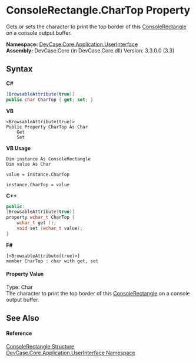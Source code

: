 # ConsoleRectangle.CharTop Property 
 

Gets or sets the character to print the top border of this <a href="T_DevCase_Core_Application_UserInterface_ConsoleRectangle">ConsoleRectangle</a> on a console output buffer.

**Namespace:**&nbsp;<a href="N_DevCase_Core_Application_UserInterface">DevCase.Core.Application.UserInterface</a><br />**Assembly:**&nbsp;DevCase.Core (in DevCase.Core.dll) Version: 3.3.0.0 (3.3)

## Syntax

**C#**<br />
``` C#
[BrowsableAttribute(true)]
public char CharTop { get; set; }
```

**VB**<br />
``` VB
<BrowsableAttribute(true)>
Public Property CharTop As Char
	Get
	Set
```

**VB Usage**<br />
``` VB Usage
Dim instance As ConsoleRectangle
Dim value As Char

value = instance.CharTop

instance.CharTop = value
```

**C++**<br />
``` C++
public:
[BrowsableAttribute(true)]
property wchar_t CharTop {
	wchar_t get ();
	void set (wchar_t value);
}
```

**F#**<br />
``` F#
[<BrowsableAttribute(true)>]
member CharTop : char with get, set

```


#### Property Value
Type: Char<br />The character to print the top border of this <a href="T_DevCase_Core_Application_UserInterface_ConsoleRectangle">ConsoleRectangle</a> on a console output buffer.

## See Also


#### Reference
<a href="T_DevCase_Core_Application_UserInterface_ConsoleRectangle">ConsoleRectangle Structure</a><br /><a href="N_DevCase_Core_Application_UserInterface">DevCase.Core.Application.UserInterface Namespace</a><br />